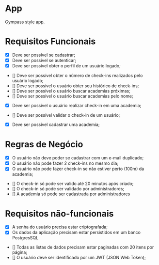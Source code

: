 # App

Gympass style app.

# Requisitos Funcionais
 
 - [X] Deve ser possível se cadastrar;
 - [X] Deve ser possível se autenticar;
 - [X] Deve ser possível obter o perfil de um usuário logado;
 - [] Deve ser possível obter o número de check-ins realizados pelo usuário logado;
 - [] Deve ser possível o usuário obter seu histórico de check-ins;
 - [] Deve ser possível o usuário buscar academias próximas;
 - [] Deve ser possível o usuário buscar academias pelo nome;
 - [X] Deve ser possível o usuário realizar check-in em uma academia;
 - [] Deve ser possível validar o check-in de um usuário;
 - [X] Deve ser possível cadastrar uma academia;

# Regras de Negócio

- [X] O usuário não deve poder se cadastrar com um e-mail duplicado;
- [X] O usuário não pode fazer 2 check-ins no mesmo dia;
- [X] O usuário não pode fazer check-in se não estiver perto (100m) da academia;
- [] O check-in só pode ser valido até 20 minutos após criado;
- [] O check-in só pode ser validado por administradores;
- [] A academia só pode ser cadastrada por administradores

# Requisitos não-funcionais

- [X] A senha do usuário precisa estar criptografada;
- [X] Os dados da aplicação precisam estar persistidos em um banco PostgresSQL
- [] Todas as listas de dados precisam estar paginadas com 20 itens por página;
- [] O usuário deve ser identificado por um JWT (JSON Web Token);